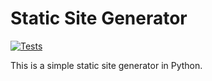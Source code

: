 # Static Site Generator

[![Tests](https://github.com/nverkhachoyan/static-site-generator/actions/workflows/python-app.yml/badge.svg)](https://github.com/nverkhachoyan/static-site-generator/actions/workflows/python-app.yml)

This is a simple static site generator in Python.
